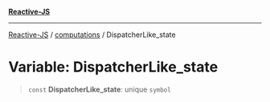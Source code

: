 [**Reactive-JS**](../../README.md)

***

[Reactive-JS](../../README.md) / [computations](../README.md) / DispatcherLike\_state

# Variable: DispatcherLike\_state

> `const` **DispatcherLike\_state**: unique `symbol`
